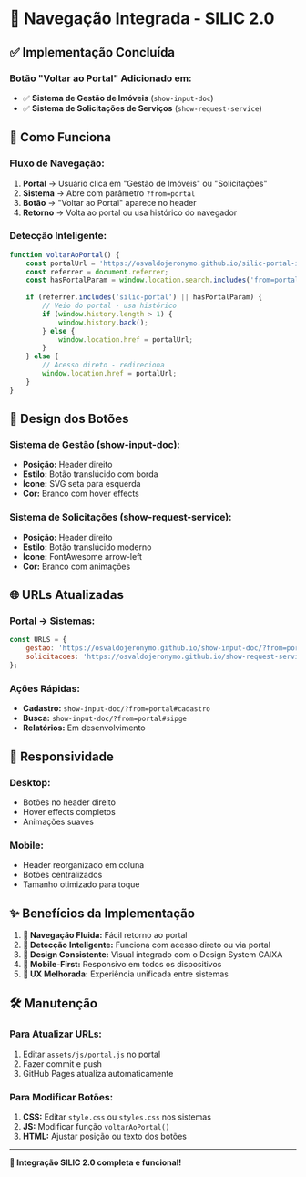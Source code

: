 # 🔄 Navegação Integrada - SILIC 2.0

## ✅ **Implementação Concluída**

### **Botão "Voltar ao Portal" Adicionado em:**
- ✅ **Sistema de Gestão de Imóveis** (`show-input-doc`)
- ✅ **Sistema de Solicitações de Serviços** (`show-request-service`)

## 🎯 **Como Funciona**

### **Fluxo de Navegação:**
1. **Portal** → Usuário clica em "Gestão de Imóveis" ou "Solicitações"
2. **Sistema** → Abre com parâmetro `?from=portal`
3. **Botão** → "Voltar ao Portal" aparece no header
4. **Retorno** → Volta ao portal ou usa histórico do navegador

### **Detecção Inteligente:**
```javascript
function voltarAoPortal() {
    const portalUrl = 'https://osvaldojeronymo.github.io/silic-portal-imoveis/';
    const referrer = document.referrer;
    const hasPortalParam = window.location.search.includes('from=portal');
    
    if (referrer.includes('silic-portal') || hasPortalParam) {
        // Veio do portal - usa histórico
        if (window.history.length > 1) {
            window.history.back();
        } else {
            window.location.href = portalUrl;
        }
    } else {
        // Acesso direto - redireciona
        window.location.href = portalUrl;
    }
}
```

## 🎨 **Design dos Botões**

### **Sistema de Gestão (show-input-doc):**
- **Posição:** Header direito
- **Estilo:** Botão translúcido com borda
- **Ícone:** SVG seta para esquerda
- **Cor:** Branco com hover effects

### **Sistema de Solicitações (show-request-service):**
- **Posição:** Header direito  
- **Estilo:** Botão translúcido moderno
- **Ícone:** FontAwesome arrow-left
- **Cor:** Branco com animações

## 🌐 **URLs Atualizadas**

### **Portal → Sistemas:**
```javascript
const URLS = {
    gestao: 'https://osvaldojeronymo.github.io/show-input-doc/?from=portal',
    solicitacoes: 'https://osvaldojeronymo.github.io/show-request-service/?from=portal'
};
```

### **Ações Rápidas:**
- **Cadastro:** `show-input-doc/?from=portal#cadastro`
- **Busca:** `show-input-doc/?from=portal#sipge`
- **Relatórios:** Em desenvolvimento

## 📱 **Responsividade**

### **Desktop:**
- Botões no header direito
- Hover effects completos
- Animações suaves

### **Mobile:**
- Header reorganizado em coluna
- Botões centralizados
- Tamanho otimizado para toque

## ✨ **Benefícios da Implementação**

1. **🔄 Navegação Fluida:** Fácil retorno ao portal
2. **🧠 Detecção Inteligente:** Funciona com acesso direto ou via portal
3. **🎨 Design Consistente:** Visual integrado com o Design System CAIXA
4. **📱 Mobile-First:** Responsivo em todos os dispositivos
5. **🚀 UX Melhorada:** Experiência unificada entre sistemas

## 🛠️ **Manutenção**

### **Para Atualizar URLs:**
1. Editar `assets/js/portal.js` no portal
2. Fazer commit e push
3. GitHub Pages atualiza automaticamente

### **Para Modificar Botões:**
1. **CSS:** Editar `style.css` ou `styles.css` nos sistemas
2. **JS:** Modificar função `voltarAoPortal()` 
3. **HTML:** Ajustar posição ou texto dos botões

---

**🎉 Integração SILIC 2.0 completa e funcional!**
